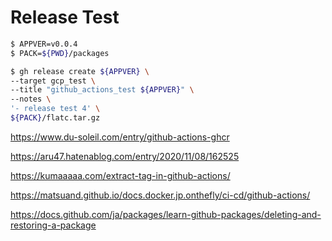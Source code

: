 # Release Test

```bash
$ APPVER=v0.0.4
$ PACK=${PWD}/packages

$ gh release create ${APPVER} \
--target gcp_test \
--title "github_actions_test ${APPVER}" \
--notes \
'- release test 4' \
${PACK}/flatc.tar.gz
```

https://www.du-soleil.com/entry/github-actions-ghcr

https://aru47.hatenablog.com/entry/2020/11/08/162525

https://kumaaaaa.com/extract-tag-in-github-actions/

https://matsuand.github.io/docs.docker.jp.onthefly/ci-cd/github-actions/

https://docs.github.com/ja/packages/learn-github-packages/deleting-and-restoring-a-package
